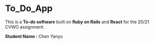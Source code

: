 # To_Do_App
This is a **To-do software** built on **Ruby on Rails** and **React** for the 20/21 CVWO assignment.

**Student Name          :**  Chen Yanyu

